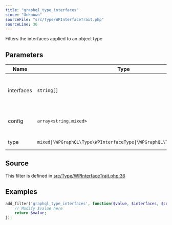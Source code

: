 ```yaml
---
title: "graphql_type_interfaces"
since: "Unknown"
sourceFile: "src/Type/WPInterfaceTrait.php"
sourceLine: 36
---
```



Filters the interfaces applied to an object type

## Parameters

| Name | Type | Description |
|------|------|-------------|
| interfaces | `string[]` | List of interfaces applied to the Object Type |
| config | `array<string,mixed>` | The config for the Object Type |
| type | `mixed\|\WPGraphQL\Type\WPInterfaceType\|\WPGraphQL\Type\WPObjectType` | The Type instance |




## Source

This filter is defined in [src/Type/WPInterfaceTrait.php:36](https://github.com/wp-graphql/wp-graphql/blob/develop/src/Type/WPInterfaceTrait.php#L36)


## Examples

```php
add_filter('graphql_type_interfaces', function($value, $interfaces, $config, $type) {
    // Modify $value here
    return $value;
});
```